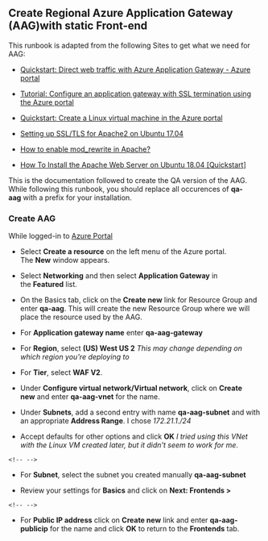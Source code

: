 Create Regional Azure Application Gateway (AAG)with static Front-end
--------------------------------------------------------------------

This runbook is adapted from the following Sites to get what we need for
AAG:

-   [Quickstart: Direct web traffic with Azure Application Gateway -
    Azure
    portal](https://docs.microsoft.com/en-us/azure/application-gateway/quick-create-portal)

-   [Tutorial: Configure an application gateway with SSL termination
    using the Azure
    portal](https://docs.microsoft.com/en-us/azure/application-gateway/create-ssl-portal)

-   [Quickstart: Create a Linux virtual machine in the Azure
    portal](https://docs.microsoft.com/en-us/azure/virtual-machines/linux/quick-create-portal)

-   [Setting up SSL/TLS for Apache2 on Ubuntu
    17.04](https://websiteforstudents.com/setting-ssltls-apache2-ubuntu-17-04/)

-   [How to enable mod\_rewrite in
    Apache?](https://askubuntu.com/questions/48362/how-to-enable-mod-rewrite-in-apache)

-   [How To Install the Apache Web Server on Ubuntu 18.04
    \[Quickstart\]](https://www.digitalocean.com/community/tutorials/how-to-install-the-apache-web-server-on-ubuntu-18-04-quickstart)

This is the documentation followed to create the QA version of the AAG.
While following this runbook, you should replace all occurences
of **qa-aag** with a prefix for your installation.

### Create AAG

While logged-in to [Azure Portal](https://portal.azure.com/)

-   Select **Create a resource** on the left menu of the Azure portal.
    The **New** window appears.

-   Select **Networking** and then select **Application Gateway** in
    the **Featured** list.

-   On the Basics tab, click on the **Create new** link for Resource
    Group and enter **qa-aag**. This will create the new Resource Group
    where we will place the resource used by the AAG.

-   For **Application gateway name** enter **qa-aag-gateway**

-   For **Region**, select **(US) West US 2** *This may change depending
    on which region you\'re deploying to*

-   For **Tier**, select **WAF V2**.

-   Under **Configure virtual network/Virtual network**, click
    on **Create new** and enter **qa-aag-vnet** for the name.

-   Under **Subnets**, add a second entry with
    name **qa-aag-subnet** and with an appropriate **Address Range**. I
    chose *172.21.1./24*

-   Accept defaults for other options and click **OK** *I tried using
    this VNet with the Linux VM created later, but it didn\'t seem to
    work for me*.

```{=html}
<!-- -->
```
-   For **Subnet**, select the subnet you created
    manually **qa-aag-subnet**

-   Review your settings for **Basics** and click on **Next:
    Frontends \>** 

```{=html}
<!-- -->
```
-   For **Public IP address** click on **Create new** link and
    enter **qa-aag-publicip** for the name and click **OK** to return to
    the **Frontends** tab.

